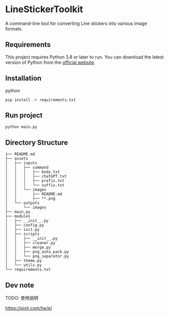# LineStickerToolkit

A command-line tool for converting Line stickers into various image formats.

## Requirements

This project requires Python 3.8 or later to run. You can download the latest version of Python from the [official website](https://www.python.org/downloads/).

## Installation

python

```shell
pip install -r requirements.txt
```

## Run project

```shell
python main.py
```

## Directory Structure

```
├── README.md
├── assets
│   ├── inputs
│   │   ├── command
│   │   │   ├── body.txt
│   │   │   ├── chatGPT.txt
│   │   │   ├── prefix.txt
│   │   │   └── suffix.txt
│   │   └── images
│   │       ├── README.md
│   │       ├── **.png
│   └── outputs
│       └── images
├── main.py
├── modules
│   ├── __init__.py
│   ├── config.py
│   ├── init.py
│   ├── scripts
│   │   ├── __init__.py
│   │   ├── cleaner.py
│   │   ├── merge.py
│   │   ├── png_auto_pack.py
│   │   └── png_separator.py
│   ├── theme.py
│   └── utils.py
└── requirements.txt
```

## Dev note

TODO: 使用說明

https://pixlr.com/tw/e/
